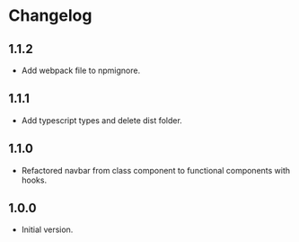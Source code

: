 # Changelog

## 1.1.2
 - Add webpack file to npmignore.

## 1.1.1
 - Add typescript types and delete dist folder.

## 1.1.0
 - Refactored navbar from class component to functional components with hooks.

## 1.0.0
 - Initial version.